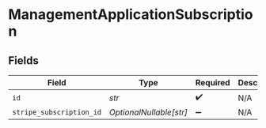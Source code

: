 # ManagementApplicationSubscription


## Fields

| Field                    | Type                     | Required                 | Description              |
| ------------------------ | ------------------------ | ------------------------ | ------------------------ |
| `id`                     | *str*                    | :heavy_check_mark:       | N/A                      |
| `stripe_subscription_id` | *OptionalNullable[str]*  | :heavy_minus_sign:       | N/A                      |